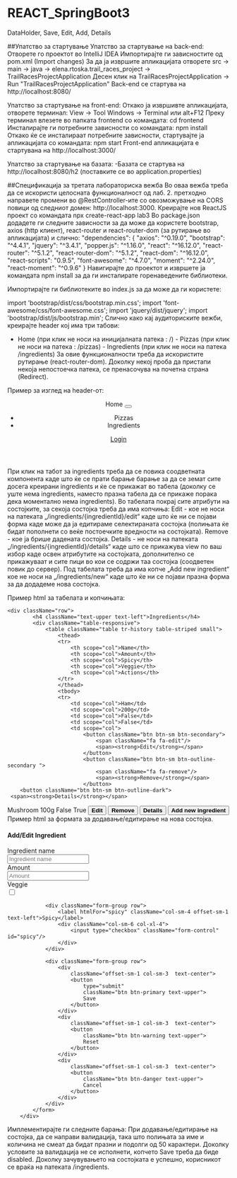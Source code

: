 # REACT_SpringBoot3
DataHolder, Save, Edit, Add, Details

##Упатство за стартување 
Упатство за стартување на back-end:
Отворете го проектот во IntelliJ IDEA
Импортирајте ги зависностите од pom.xml (Import changes)
За да ја извршите апликацијата отворете
src -> main -> java -> elena.rtoska.trail_races_project -> TrailRacesProjectApplication
Десен клик на TrailRacesProjectApplication -> Run "TrailRacesProjectApplication"
Back-end се стартува на http://localhost:8080/

Упатство за стартување на front-end:
Откако ја извршивте апликацијата, отворете терминал:
View -> Tool Windows -> Terminal или alt+F12
Преку терминал влезете во папката frontend со командата:
cd frontend
Инсталирајте ги потребните зависности со командата:
npm install
Откако ќе се инсталираат потребните зависности, стартувајте ја апликацијата со командата:
npm start
Front-end апликацијата е стартувана на http://localhost:3000/

Упатство за стартување на базата:
-Базата се стартува на http://localhost:8080/h2 (поставките се во application.properties)



##Спецификација за третата лабораториска вежба
Во оваа вежба треба да се искористи целосната функционалност од лаб. 2.
претходно направете промени во @RestController-ите со овозможување на CORS повици од следниот домен: http://localhost:3000.
Креирајте нов ReactJS проект со командата npx create-react-app lab3
Во package.json додадете ги следните зависности за да може да користете bootstrap, аxios (http клиент), react-router и react-router-dom (за рутирање во апликацијата) и слично:
"dependencies": {
    "axios": "^0.19.0",
    "bootstrap": "^4.4.1",
    "jquery": "^3.4.1",
    "popper.js": "^1.16.0",
    "react": "^16.12.0",
    "react-router": "^5.1.2",
    "react-router-dom": "^5.1.2",
    "react-dom": "^16.12.0",
    "react-scripts": "0.9.5",
    "font-awesome": "^4.7.0",
    "moment": "^2.24.0",
    "react-moment": "^0.9.6"
  }
Навигирајте до проектот и извршете ја командата npm install за да ги инсталирате горенаведените библиотеки.

Импортирајте ги библиотеките во index.js за да може да ги користете:

   import 'bootstrap/dist/css/bootstrap.min.css';
   import 'font-awesome/css/font-awesome.css';
   import 'jquery/dist/jquery';
   import 'bootstrap/dist/js/bootstrap.min';
Слично како кај аудиториските вежби, креирајте header кој има три табови:
- Home (при клик не носи на иницијалната патека : /) - Pizzas (при клик не носи на патека : /pizzas) - Ingredients (при клик не носи на патека /ingredients) За овие функционалности треба да искористите рутирање (react-router-dom). Доколку некој проба да пристапи некоја непостоечка патека, се пренасочува на почетна страна (Redirect).

Пример за изглед на header-от:

 <header>
            <nav className="navbar navbar-expand-md navbar-dark navbar-fixed bg-dark">
                <a className="navbar-brand">Home</a>
                <button className="navbar-toggler" type="button" data-toggle="collapse" data-target="#navbarCollapse"
                        aria-controls="navbarCollapse" aria-expanded="false" aria-label="Toggle navigation">
                    <span className="navbar-toggler-icon"/>
                </button>
                <div className="collapse navbar-collapse" id="navbarCollapse">
                    <ul className="navbar-nav mr-auto">
                        <li className="nav-item">
                            <a className="nav-link">Pizzas</a>
                        </li>
                        <li className="nav-item ">
                            <a className="nav-link">Ingredients</a>
                        </li>
                    </ul>
                    <form className="form-inline mt-2 mt-md-0 ml-3">
                        <a className="btn btn-outline-info my-2 my-sm-0" href="#">Login</a>
                    </form>
                </div>
            </nav>
        </header>

При клик на табот за ingredients треба да се повика соодветната компонента каде што ќе се прати барање барање за да се земат сите досега креирани ingredients и ќе се прикажат во табела (доколку се уште нема ingredients, наместо празна табела да се прикаже порака дека моментално нема ingredients). Во табелата покрај сите атрибути на состојките, за секоја состојка треба да има копчиња:
Edit - кое не носи на патеката „/ingredients/{ingredientId}/edit“ каде што ќе ни се појави форма каде може да ја едитираме селектираната состојка (полињата ќе бидат пополнети со веќе постоечките вредности на состојката).
Remove - кое ја брише дадената состојка.
Details - не носи на патеката „/ingredients/{ingredientId}/details“ каде што се прикажува view по ваш избор каде освен атрибутите на состојката, дополнително се прикажуваат и сите пици во кои се содржи таа состојка (соодветен повик до сервер).
Под табелата треба да има копче „Add new ingredient“ кое не носи на „/ingredients/new“ каде што ќе ни се појави празна форма за да додадеме нова состојка.

Пример html за табелата и копчињата:

    <div className="row">
            <h4 className="text-upper text-left">Ingredients</h4>
            <div className="table-responsive">
                <table className="table tr-history table-striped small">
                    <thead>
                    <tr>
                        <th scope="col">Name</th>
                        <th scope="col">Amount</th>
                        <th scope="col">Spicy</th>
                        <th scope="col">Veggie</th>
                        <th scope="col">Actions</th>
                    </tr>
                    </thead>
                    <tbody>
                    <tr>
                        <td scope="col">Ham</td>
                        <td scope="col">200g</td>
                        <td scope="col">False</td>
                        <td scope="col">False</td>
                        <td scope="col">
                            <button className="btn btn-sm btn-secondary">
                                <span className="fa fa-edit"/>
                                <span><strong>Edit</strong></span>
                            </button>
                            <button className="btn btn-sm btn-outline-secondary ">
                                <span className="fa fa-remove"/>
                                <span><strong>Remove</strong></span>
                            </button>
        <button className="btn btn-sm btn-outline-dark">
     <span><strong>Details</strong></span>
</button>
                        </td>
                    </tr>
                    <tr>
                        <td scope="col">Mushroom</td>
                        <td scope="col">100g</td>
                        <td scope="col">False</td>
                        <td scope="col">True</td>
                        <td scope="col">
                            <button className="btn btn-sm btn-secondary">
                                <span className="fa fa-edit"/>
                                <span><strong>Edit</strong></span>
                            </button>
                            <button className="btn btn-sm btn-outline-secondary ">
                                <span className="fa fa-remove"/>
                                <span><strong>Remove</strong></span>
                            </button>
<button className="btn btn-sm btn-outline-dark">
     <span><strong>Details</strong></span>
</button>
                        </td>
                    </tr>
                    </tbody>
                </table>
            </div>
            <button className="btn btn-outline-secondary">
                <span><strong>Add new ingredient</strong></span>
            </button>
        </div>
Пример html за формата за додавање/едитирање на нова состојка.

   <div className="row">
            <form className="card">
                <h4 className="text-upper text-left">Add/Edit Ingredient</h4>
                <div className="form-group row">
                    <label htmlFor="ingredient" className="col-sm-4 offset-sm-1 text-left">Ingredient name</label>
                    <div className="col-sm-6">
                        <input type="text" className="form-control" id="ingredient" placeholder="Ingredient name"/>
                    </div>
                </div>
                <div className="form-group row">
                    <label htmlFor="amount" className="col-sm-4 offset-sm-1 text-left">Amount</label>
                    <div className="col-sm-6">
                        <input type="text" className="form-control" id="amount" placeholder="Amount"/>
                    </div>
                </div>
                <div className="form-group row">
                    <label htmlFor="veggie" className="col-sm-4 offset-sm-1 text-left">Veggie</label>
                    <div className="col-sm-6 col-xl-4">
                        <input type="checkbox" className="form-control" id="veggie"/>
                    </div>
                </div>

                <div className="form-group row">
                    <label htmlFor="spicy" className="col-sm-4 offset-sm-1 text-left">Spicy</label>
                    <div className="col-sm-6 col-xl-4">
                        <input type="checkbox" className="form-control" id="spicy"/>
                    </div>
                </div>

                <div className="form-group row">
                    <div
                        className="offset-sm-1 col-sm-3  text-center">
                        <button
                            type="submit"
                            className="btn btn-primary text-upper">
                            Save
                        </button>
                    </div>
                    <div
                        className="offset-sm-1 col-sm-3  text-center">
                        <button
                            className="btn btn-warning text-upper">
                            Reset
                        </button>
                    </div>
                    <div
                        className="offset-sm-1 col-sm-3  text-center">
                        <button
                            className="btn btn-danger text-upper">
                            Cancel
                        </button>
                    </div>
                </div>
            </form>
        </div>
Имплементирајте ги следните барања:
При додавање/едитирање на состојка, да се направи валидација, така што полињата за име и количина не смеат да бидат празни и подолги од 50 карактери. Доколку условите за валидација не се исполнети, копчето Save треба да биде disabled.
Доколку зачувувањето на состојката е успешно, корисникот се враќа на патеката /ingredients.
